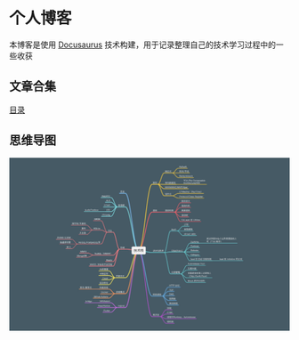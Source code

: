 # 个人博客

本博客是使用 [Docusaurus](https://docusaurus.io/) 技术构建，用于记录整理自己的技术学习过程中的一些收获

## 文章合集

[目录](./docs/intro.md)

## 思维导图

![技术栈思维导图](/技术栈思维导图.mindnode/QuickLook/Preview.jpg)
